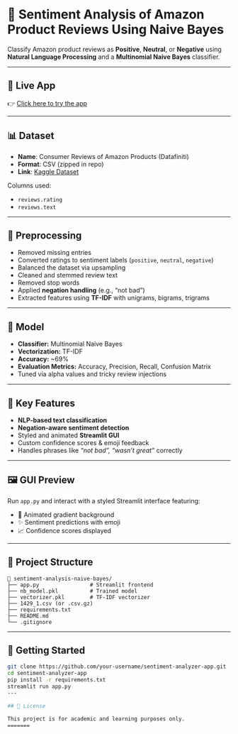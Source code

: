
# 💬 Sentiment Analysis of Amazon Product Reviews Using Naive Bayes

Classify Amazon product reviews as **Positive**, **Neutral**, or **Negative** using **Natural Language Processing** and a **Multinomial Naive Bayes** classifier.

---

## 🔗 Live App

👉 [Click here to try the app](https://sentimentanalysis-nb.streamlit.app/)

---
## 📊 Dataset

- **Name**: Consumer Reviews of Amazon Products (Datafiniti)
- **Format**: CSV (zipped in repo)
- **Link**: [Kaggle Dataset](https://www.kaggle.com/datasets/datafiniti/consumer-reviews-of-amazon-products)

Columns used:
- `reviews.rating`
- `reviews.text`
---

## 🧽 Preprocessing

- Removed missing entries  
- Converted ratings to sentiment labels (`positive`, `neutral`, `negative`)  
- Balanced the dataset via upsampling  
- Cleaned and stemmed review text  
- Removed stop words  
- Applied **negation handling** (e.g., “not bad”)  
- Extracted features using **TF-IDF** with unigrams, bigrams, trigrams

---

## 🤖 Model

- **Classifier:** Multinomial Naive Bayes  
- **Vectorization:** TF-IDF  
- **Accuracy:** ~69%  
- **Evaluation Metrics:** Accuracy, Precision, Recall, Confusion Matrix  
- Tuned via alpha values and tricky review injections

---

## 🎯 Key Features

- **NLP-based text classification**  
- **Negation-aware sentiment detection**  
- Styled and animated **Streamlit GUI**  
- Custom confidence scores & emoji feedback  
- Handles phrases like *“not bad”, “wasn’t great”* correctly

---

## 🖼️ GUI Preview

Run `app.py` and interact with a styled Streamlit interface featuring:

- 🎨 Animated gradient background  
- ✨ Sentiment predictions with emoji  
- 📈 Confidence scores displayed

---

## 🧩 Project Structure

```
📁 sentiment-analysis-naive-bayes/
├── app.py                # Streamlit frontend
├── nb_model.pkl          # Trained model
├── vectorizer.pkl        # TF-IDF vectorizer
├── 1429_1.csv (or .csv.gz)
├── requirements.txt
├── README.md
└── .gitignore
```
---
 ## 🚀 Getting Started

```bash
git clone https://github.com/your-username/sentiment-analyzer-app.git
cd sentiment-analyzer-app
pip install -r requirements.txt
streamlit run app.py
---

## 📜 License

This project is for academic and learning purposes only.
=======

